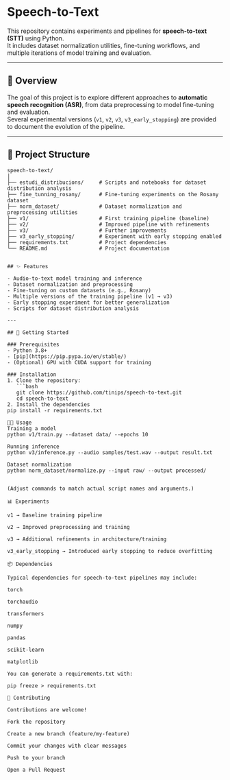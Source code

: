 # Speech-to-Text

This repository contains experiments and pipelines for **speech-to-text (STT)** using Python.  
It includes dataset normalization utilities, fine-tuning workflows, and multiple iterations of model training and evaluation.

---

## 📖 Overview

The goal of this project is to explore different approaches to **automatic speech recognition (ASR)**, from data preprocessing to model fine-tuning and evaluation.  
Several experimental versions (`v1`, `v2`, `v3`, `v3_early_stopping`) are provided to document the evolution of the pipeline.

---

## 📂 Project Structure

```text
speech-to-text/
│
├── estudi_distribucions/     # Scripts and notebooks for dataset distribution analysis
├── fine_tunning_rosany/      # Fine-tuning experiments on the Rosany dataset
├── norm_dataset/             # Dataset normalization and preprocessing utilities
├── v1/                       # First training pipeline (baseline)
├── v2/                       # Improved pipeline with refinements
├── v3/                       # Further improvements
├── v3_early_stopping/        # Experiment with early stopping enabled
├── requirements.txt          # Project dependencies
└── README.md                 # Project documentation


## ✨ Features

- Audio-to-text model training and inference  
- Dataset normalization and preprocessing  
- Fine-tuning on custom datasets (e.g., Rosany)  
- Multiple versions of the training pipeline (v1 → v3)  
- Early stopping experiment for better generalization  
- Scripts for dataset distribution analysis  

---

## 🚀 Getting Started

### Prerequisites
- Python 3.8+  
- [pip](https://pip.pypa.io/en/stable/)  
- (Optional) GPU with CUDA support for training  

### Installation
1. Clone the repository:
   ```bash
   git clone https://github.com/tinips/speech-to-text.git
   cd speech-to-text
2. Install the dependencies
pip install -r requirements.txt

🧑‍💻 Usage
Training a model
python v1/train.py --dataset data/ --epochs 10

Running inference
python v3/inference.py --audio samples/test.wav --output result.txt

Dataset normalization
python norm_dataset/normalize.py --input raw/ --output processed/


(Adjust commands to match actual script names and arguments.)

📊 Experiments

v1 → Baseline training pipeline

v2 → Improved preprocessing and training

v3 → Additional refinements in architecture/training

v3_early_stopping → Introduced early stopping to reduce overfitting

📦 Dependencies

Typical dependencies for speech-to-text pipelines may include:

torch

torchaudio

transformers

numpy

pandas

scikit-learn

matplotlib

You can generate a requirements.txt with:

pip freeze > requirements.txt

🤝 Contributing

Contributions are welcome!

Fork the repository

Create a new branch (feature/my-feature)

Commit your changes with clear messages

Push to your branch

Open a Pull Request
